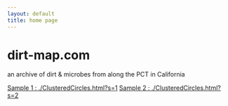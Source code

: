 ```yaml
---
layout: default
title: home page
---
```


# dirt-map.com

an archive of dirt & microbes from along the PCT in California

[Sample 1 : ./ClusteredCircles.html?s=1](./ClusteredCircles.html?s=1)
[Sample 2 : ./ClusteredCircles.html?s=2](./ClusteredCircles.html?s=2)
